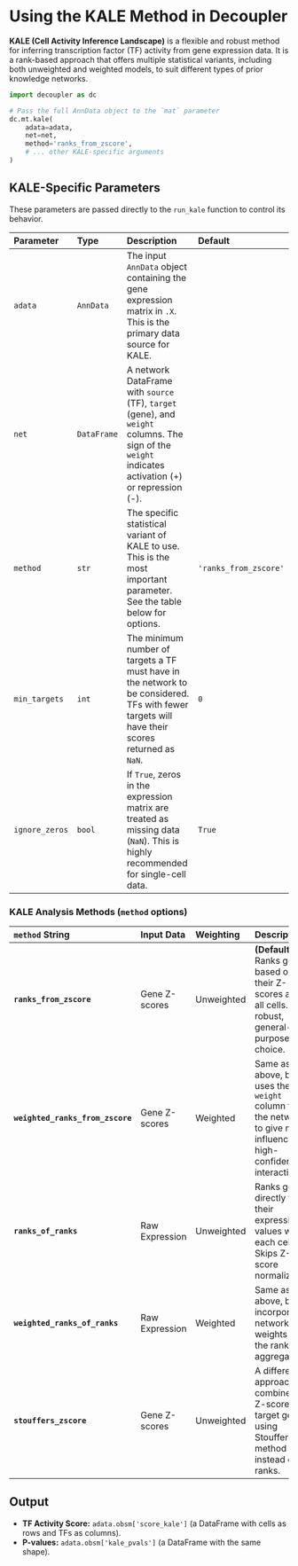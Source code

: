 # Using the KALE Method in Decoupler

**KALE (Cell Activity Inference Landscape)** is a flexible and robust method for inferring transcription factor (TF) activity from gene expression data. It is a rank-based approach that offers multiple statistical variants, including both unweighted and weighted models, to suit different types of prior knowledge networks.


```python
import decoupler as dc

# Pass the full AnnData object to the `mat` parameter
dc.mt.kale(
    adata=adata,
    net=net,
    method='ranks_from_zscore',
    # ... other KALE-specific arguments
)
```

## KALE-Specific Parameters

These parameters are passed directly to the `run_kale` function to control its behavior.

| Parameter      | Type | Description | Default |
|:---------------| :--- | :--- | :--- |
| `adata`        | `AnnData` | The input `AnnData` object containing the gene expression matrix in `.X`. This is the primary data source for KALE. | |
| `net`          | `DataFrame` | A network DataFrame with `source` (TF), `target` (gene), and `weight` columns. The sign of the `weight` indicates activation (+) or repression (-). | |
| `method`       | `str` | The specific statistical variant of KALE to use. This is the most important parameter. See the table below for options. | `'ranks_from_zscore'` |
| `min_targets`  | `int` | The minimum number of targets a TF must have in the network to be considered. TFs with fewer targets will have their scores returned as `NaN`. | `0` |
| `ignore_zeros` | `bool` | If `True`, zeros in the expression matrix are treated as missing data (`NaN`). This is highly recommended for single-cell data. | `True` |

### KALE Analysis Methods (`method` options)

| `method` String | Input Data | Weighting | Description |
| :--- | :--- | :--- | :--- |
| **`ranks_from_zscore`** | Gene Z-scores | Unweighted | **(Default)** Ranks genes based on their Z-scores across all cells. A robust, general-purpose choice. |
| **`weighted_ranks_from_zscore`** | Gene Z-scores | Weighted | Same as above, but uses the `weight` column from the network to give more influence to high-confidence interactions. |
| **`ranks_of_ranks`** | Raw Expression | Unweighted | Ranks genes directly from their expression values within each cell. Skips Z-score normalization. |
| **`weighted_ranks_of_ranks`** | Raw Expression | Weighted | Same as above, but incorporates network weights into the rank aggregation. |
| **`stouffers_zscore`** | Gene Z-scores | Unweighted | A different approach that combines the Z-scores of target genes using Stouffer's method instead of ranks. |



## Output

*   **TF Activity Score:** `adata.obsm['score_kale']` (a DataFrame with cells as rows and TFs as columns).
*   **P-values:** `adata.obsm['kale_pvals']` (a DataFrame with the same shape).
